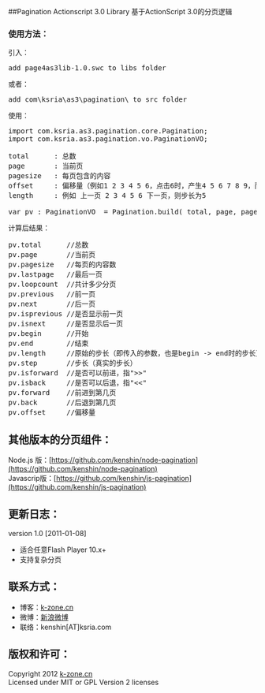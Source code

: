 ##Pagination Actionscript 3.0 Library
基于ActionScript 3.0的分页逻辑

### 使用方法：  
引入：  
<pre>
add page4as3lib-1.0.swc to libs folder
</pre>
或者：  
<pre>
add com\ksria\as3\pagination\ to src folder
</pre>

使用：  
<pre>
import com.ksria.as3.pagination.core.Pagination;
import com.ksria.as3.pagination.vo.PaginationVO;

total      : 总数
page       : 当前页
pagesize   : 每页包含的内容
offset     : 偏移量（例如1 2 3 4 5 6，点击6时，产生4 5 6 7 8 9，而非 7 8 9 10 11 12）
length     : 例如 上一页 2 3 4 5 6 下一页，则步长为5

var pv : PaginationVO  = Pagination.build( total, page, pagesize, offset, length );
</pre>

计算后结果：  
<pre>
pv.total      //总数
pv.page       //当前页
pv.pagesize   //每页的内容数
pv.lastpage   //最后一页
pv.loopcount  //共计多少分页
pv.previous   //前一页
pv.next       //后一页
pv.isprevious //是否显示前一页
pv.isnext     //是否显示后一页
pv.begin      //开始
pv.end        //结束
pv.length     //原始的步长（即传入的参数，也是begin -> end时的步长）
pv.step       //步长（真实的步长）
pv.isforward  //是否可以前进，指&quot;&gt;&gt;&quot;
pv.isback     //是否可以后退，指&quot;&lt;&lt;&quot;
pv.forward    //前进到第几页
pv.back       //后退到第几页
pv.offset     //偏移量
</pre>

## 其他版本的分页组件：  
Node.js  版：[https://github.com/kenshin/node-pagination](https://github.com/kenshin/node-pagination)  
Javascrip版：[https://github.com/kenshin/js-pagination](https://github.com/kenshin/js-pagination)

## 更新日志：
version 1.0 [2011-01-08]
* 适合任意Flash Player 10.x+
* 支持复杂分页

## 联系方式：
* 博客：[k-zone.cn](http://www.k-zone.cn/zblog)
* 微博：[新浪微博](http://weibo.com/23784148)
* 联络：kenshin[AT]ksria.com

## 版权和许可：
Copyright 2012 [k-zone.cn](http://www.k-zone.cn/zblog)  
Licensed under MIT or GPL Version 2 licenses
